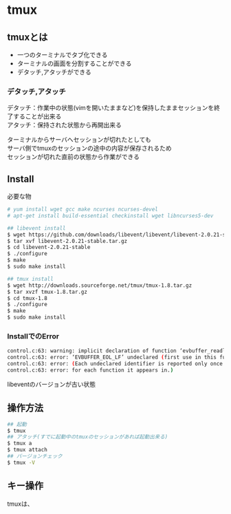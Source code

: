 # tmux

## tmuxとは

* 一つのターミナルでタブ化できる  
* ターミナルの画面を分割することができる  
* デタッチ,アタッチができる  

### デタッチ,アタッチ

デタッチ：作業中の状態(vimを開いたままなど)を保持したままセッションを終了することが出来る  
アタッチ：保持された状態から再開出来る  

ターミナルからサーバへセッションが切れたとしても  
サーバ側でtmuxのセッションの途中の内容が保存されるため  
セッションが切れた直前の状態から作業ができる  

## Install

必要な物  

```Bash
# yum install wget gcc make ncurses ncurses-devel
# apt-get install build-essential checkinstall wget libncurses5-dev
```

```Bash
## libevent install
$ wget https://github.com/downloads/libevent/libevent/libevent-2.0.21-stable.tar.gz
$ tar xvf libevent-2.0.21-stable.tar.gz
$ cd libevent-2.0.21-stable
$ ./configure
$ make
$ sudo make install

## tmux install
$ wget http://downloads.sourceforge.net/tmux/tmux-1.8.tar.gz
$ tar xvzf tmux-1.8.tar.gz
$ cd tmux-1.8
$ ./configure
$ make
$ sudo make install
```

###  InstallでのError

```Bash
control.c:63: warning: implicit declaration of function ‘evbuffer_readln’
control.c:63: error: ‘EVBUFFER_EOL_LF’ undeclared (first use in this function)
control.c:63: error: (Each undeclared identifier is reported only once
control.c:63: error: for each function it appears in.)
```

libeventのバージョンが古い状態  

## 操作方法

```Bash
## 起動
$ tmux
## アタッチ(すでに起動中のtmuxのセッションがあれば起動出来る)
$ tmux a 
$ tmux attach
## バージョンチェック
$ tmux -V
```

## キー操作

tmuxは、

```Bash


```


